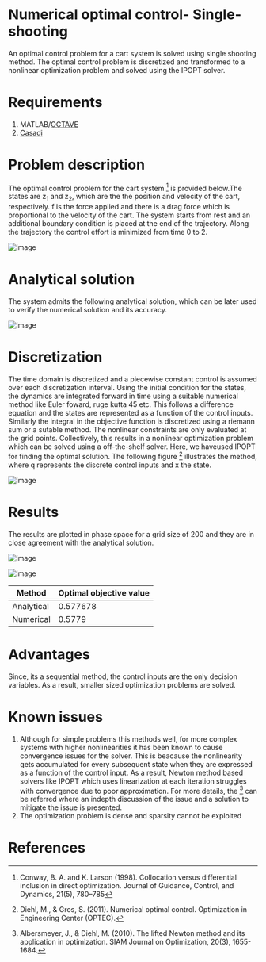 # Numerical optimal control- Single-shooting

An optimal control problem for a cart system is solved using single shooting method. The optimal control problem is discretized and transformed to a nonlinear optimization problem and solved using the IPOPT solver.

# Requirements
1. MATLAB/[OCTAVE](https://octave.org/)
2. [Casadi](https://web.casadi.org/)

# Problem description

The optimal control problem for the cart system [^1] is provided below.The states are z<sub>1</sub> and z<sub>2</sub>, which are the the position and velocity of the cart, respectively. f is the force applied and there is a drag force which is proportional to the velocity of the cart. The system starts from rest and an additional boundary condition is placed at the end of the trajectory. Along the trajectory the control effort is minimized from time 0 to 2.

![image](https://user-images.githubusercontent.com/16457676/236567436-9d87b891-e74f-4299-802c-a394693c1f60.png)

# Analytical solution

The system admits the following analytical solution, which can be later used to verify the numerical solution and its accuracy.

![image](https://user-images.githubusercontent.com/16457676/236629178-b6da4837-b1d8-454d-9ec4-2d67fb1abeba.png)

# Discretization

The time domain is discretized and a piecewise constant control is assumed over each discretization interval. Using the initial condition for the states, the dynamics are integrated forward in time using a suitable numerical method like Euler foward, ruge kutta 45 etc. This follows a difference equation and the states are represented as a function of the control inputs. Similarly the integral in the objective function is discretized using a riemann sum or a sutable method. The nonlinear constraints are only evaluated at the grid points. Collectively, this results in a nonlinear optimization problem which can be solved using a off-the-shelf solver. Here, we haveused IPOPT for finding the optimal solution. The following figure [^2] illustrates the method, where q represents the discrete control inputs and x the state.

![image](https://user-images.githubusercontent.com/16457676/236629948-21ff2fb0-ab18-4f30-9996-298230e685be.png)

# Results

The results are plotted in phase space for a grid size of 200 and they are in close agreement with the analytical solution.

![image](https://github.com/sandeep026/Single-shooting-optimal-control/assets/16457676/fdd3bac6-e866-4300-8dcc-cc5924e10047)

![image](https://github.com/sandeep026/Single-shooting-optimal-control/assets/16457676/9bcdb07c-e4d3-4117-8086-dea87b1737be)

|Method|Optimal objective value|
|---|---|
|Analytical|0.577678|
|Numerical|0.5779|

# Advantages

Since, its a sequential method, the control inputs are the only decision variables. As a result, smaller sized optimization problems are solved.


# Known issues

1. Although for simple problems this methods well, for more complex systems with higher nonlinearities it has been known to cause convergence issues for the solver. This is beacause the nonlinearity gets accumulated for every subsequent state when they are expressed as a function of the control input. As a result, Newton method based solvers like IPOPT which uses linearization at each iteration struggles with convergence due to poor approximation. For more details, the [^3] can be referred where an indepth discussion of the issue and a solution to mitigate the issue is presented.
2. The optimization problem is dense and sparsity cannot be exploited

# References

[^1]: Conway, B. A. and K. Larson (1998). Collocation versus differential inclusion in direct optimization. Journal of Guidance, Control, and Dynamics, 21(5), 780–785

[^2]: Diehl, M., & Gros, S. (2011). Numerical optimal control. Optimization in Engineering Center (OPTEC).

[^3]: Albersmeyer, J., & Diehl, M. (2010). The lifted Newton method and its application in optimization. SIAM Journal on Optimization, 20(3), 1655-1684.

